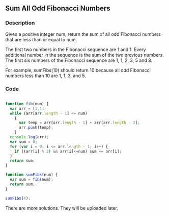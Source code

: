 ## Sum All Odd Fibonacci Numbers

### Description
Given a positive integer num, return the sum of all odd Fibonacci numbers that are less than or equal to num.

The first two numbers in the Fibonacci sequence are 1 and 1. Every additional number in the sequence is the sum of the two previous numbers. The first six numbers of the Fibonacci sequence are 1, 1, 2, 3, 5 and 8.

For example, sumFibs(10) should return 10 because all odd Fibonacci numbers less than 10 are 1, 1, 3, and 5.

### Code

```javascript

function fib(num) {
  var arr = [1,1];
  while (arr[arr.length - 1] <= num)
    {
      var temp = arr[arr.length - 1] + arr[arr.length - 2];
      arr.push(temp);
    }
  console.log(arr);
  var sum = 0;
  for (var i = 0; i <= arr.length - 1; i++) {
    if ((arr[i] % 2) && arr[i]<=num) sum += arr[i];
  }
  return sum;
}

function sumFibs(num) {
  var sum = fib(num);
  return sum;
}

sumFibs(4);
```

There are more solutions. They will be uploaded later.
